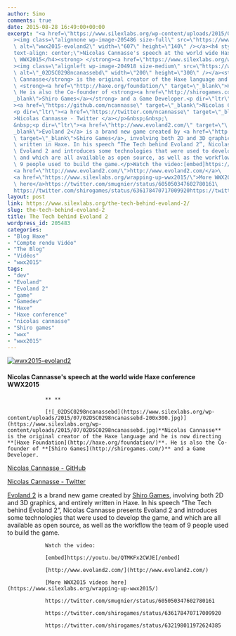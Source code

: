 ```yaml
---
author: Simo
comments: true
date: 2015-08-28 16:49:00+00:00
excerpt: "<a href=\"https://www.silexlabs.org/wp-content/uploads/2015/08/wwx2015-evoland2.png\"\
  ><img class=\"alignnone wp-image-205486 size-full\" src=\"https://www.silexlabs.org/wp-content/uploads/2015/08/wwx2015-evoland2.png\"\
  \ alt=\"wwx2015-evoland2\" width=\"607\" height=\"140\" /></a><h4 style=\"\
  text-align: center;\">Nicolas Cannasse's speech at the world wide Haxe conference\
  \ WWX2015</h4><strong> </strong><a href=\"https://www.silexlabs.org/wp-content/uploads/2015/07/02DSC0298ncanassebd.jpg\"\
  ><img class=\"alignleft wp-image-204918 size-medium\" src=\"https://www.silexlabs.org/wp-content/uploads/2015/07/02DSC0298ncanassebd-200x300.jpg\"\
  \ alt=\"_02DSC0298ncanassebd\" width=\"200\" height=\"300\" /></a><strong>Nicolas\
  \ Cannasse</strong> is the original creator of the Haxe language and he is now directing\
  \ <strong><a href=\"http://haxe.org/foundation/\" target=\"_blank\">Haxe Foundation</a></strong>.\
  \ He is also the Co-founder of <strong><a href=\"http://shirogames.com/\" target=\"\
  _blank\">Shiro Games</a></strong> and a Game Developer.<p dir=\"ltr\"\
  ><a href=\"https://github.com/ncannasse\" target=\"_blank\">Nicolas Cannasse - GitHub</a></p>\
  <p dir=\"ltr\"><a href=\"https://twitter.com/ncannasse\" target=\"_blank\"\
  >Nicolas Cannasse - Twitter </a></p>&nbsp;&nbsp;\
  &nbsp;<p dir=\"ltr\"><a href=\"http://www.evoland2.com/\" target=\"\
  _blank\">Evoland 2</a> is a brand new game created by <a href=\"http://shirogames.com/\"\
  \ target=\"_blank\">Shiro Games</a>, involving both 2D and 3D graphics, and entirely\
  \ written in Haxe. In his speech “The Tech behind Evoland 2”, Nicolas Cannasse presents\
  \ Evoland 2 and introduces some technologies that were used to develop the game,\
  \ and which are all available as open source, as well as the workflow the team of\
  \ 9 people used to build the game.</p>Watch the video:[embed]https://youtu.be/QTMKFx2CWJE[/embed]\
  <a href=\"http://www.evoland2.com/\">http://www.evoland2.com/</a>\
  <a href=\"https://www.silexlabs.org/wrapping-up-wwx2015/\">More WWX2015 videos\
  \ here</a>https://twitter.com/smugnier/status/605050347602780161\
  https://twitter.com/shirogames/status/636178470717009920https://twitter.com/shirogames/status/632198011972624385"
layout: post
link: https://www.silexlabs.org/the-tech-behind-evoland-2/
slug: the-tech-behind-evoland-2
title: The Tech behind Evoland 2
wordpress_id: 205483
categories:
- "Blog Haxe"
- "Compte rendu Vidéo"
- "The Blog"
- "Vidéos"
- "wwx2015"
tags:
- "dev"
- "Evoland"
- "Evoland 2"
- "game"
- "Gamedev"
- "Haxe"
- "Haxe conference"
- "nicolas cannasse"
- "Shiro games"
- "wwx"
- "wwx2015"
---
```


[![wwx2015-evoland2](https://www.silexlabs.org/wp-content/uploads/2015/08/wwx2015-evoland2.png)](https://www.silexlabs.org/wp-content/uploads/2015/08/wwx2015-evoland2.png)


#### Nicolas Cannasse's speech at the world wide Haxe conference WWX2015


				** **

				[![_02DSC0298ncanassebd](https://www.silexlabs.org/wp-content/uploads/2015/07/02DSC0298ncanassebd-200x300.jpg)](https://www.silexlabs.org/wp-content/uploads/2015/07/02DSC0298ncanassebd.jpg)**Nicolas Cannasse** is the original creator of the Haxe language and he is now directing **[Haxe Foundation](http://haxe.org/foundation/)**. He is also the Co-founder of **[Shiro Games](http://shirogames.com/)** and a Game Developer.


[Nicolas Cannasse - GitHub](https://github.com/ncannasse)




[Nicolas Cannasse - Twitter ](https://twitter.com/ncannasse)









[Evoland 2](http://www.evoland2.com/) is a brand new game created by [Shiro Games](http://shirogames.com/), involving both 2D and 3D graphics, and entirely written in Haxe. In his speech “The Tech behind Evoland 2”, Nicolas Cannasse presents Evoland 2 and introduces some technologies that were used to develop the game, and which are all available as open source, as well as the workflow the team of 9 people used to build the game.


				Watch the video:

				[embed]https://youtu.be/QTMKFx2CWJE[/embed]

				[http://www.evoland2.com/](http://www.evoland2.com/)

				[More WWX2015 videos here](https://www.silexlabs.org/wrapping-up-wwx2015/)

				https://twitter.com/smugnier/status/605050347602780161

				https://twitter.com/shirogames/status/636178470717009920

				https://twitter.com/shirogames/status/632198011972624385
